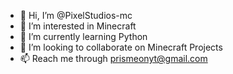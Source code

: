 - 👋 Hi, I’m @PixelStudios-mc
- 👀 I’m interested in Minecraft
- 🌱 I’m currently learning Python
- 💞️ I’m looking to collaborate on Minecraft Projects
- 📫 Reach me through prismeonyt@gmail.com

<!---
PixelStudios-mc/PixelStudios-mc is a ✨ special ✨ repository because its `README.md` (this file) appears on your GitHub profile.
You can click the Preview link to take a look at your changes.
--->
